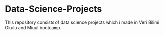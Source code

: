 # Data-Science-Projects
This repository consists of data science projects which i made in Veri Bilimi Okulu and Miuul bootcamp.

